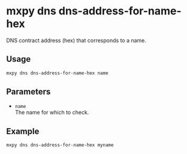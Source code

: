 # mxpy dns dns-address-for-name-hex

DNS contract address (hex) that corresponds to a name.

## Usage

```bash
mxpy dns dns-address-for-name-hex name
```

## Parameters

- `name`  
  The name for which to check.

## Example

```bash
mxpy dns dns-address-for-name-hex myname
